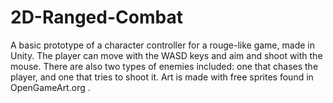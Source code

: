 # 2D-Ranged-Combat
A basic prototype of a character controller for a rouge-like game, made in Unity. The player can move with the WASD keys and aim and shoot with the mouse. There are also two types of enemies included: one that chases the player, and one that tries to shoot it. Art is made with free sprites found in OpenGameArt.org .
